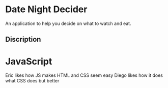 # Date Night Decider

An application to help you decide on what to watch and eat.

## Discription



# JavaScript

Eric likes how JS makes HTML and CSS seem easy
Diego likes how it does what CSS does but better
